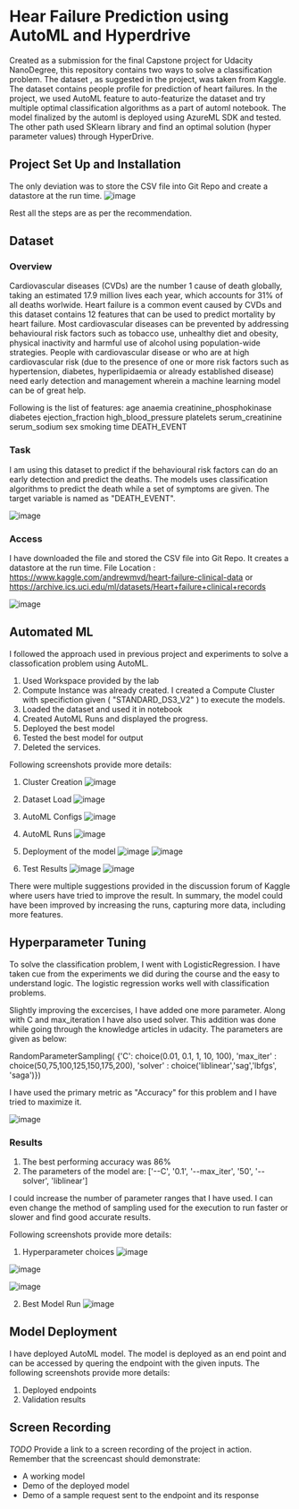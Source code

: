 # Hear Failure Prediction using AutoML and Hyperdrive

Created as a submission for the final Capstone project for Udacity NanoDegree, this repository contains two ways to solve a classification problem. The dataset , as suggested in the project, was taken from Kaggle. The dataset contains people profile for prediction of heart failures. In the project, we used AutoML feature to auto-featurize the dataset and try multiple optimal classification algorithms as a part of automl notebook. The model finalized by the automl is deployed using AzureML SDK and tested. The other path used SKlearn library and find an optimal solution (hyper parameter values) through HyperDrive. 

## Project Set Up and Installation
The only deviation was to store the CSV file into Git Repo and create a datastore at the run time. 
![image](https://user-images.githubusercontent.com/25560357/123817686-fbfaf280-d915-11eb-8dfb-29166fadc9dc.png)

Rest all the steps are as per the recommendation.

## Dataset

### Overview
Cardiovascular diseases (CVDs) are the number 1 cause of death globally, taking an estimated 17.9 million lives each year, which accounts for 31% of all deaths worlwide.
Heart failure is a common event caused by CVDs and this dataset contains 12 features that can be used to predict mortality by heart failure. Most cardiovascular diseases can be prevented by addressing behavioural risk factors such as tobacco use, unhealthy diet and obesity, physical inactivity and harmful use of alcohol using population-wide strategies. People with cardiovascular disease or who are at high cardiovascular risk (due to the presence of one or more risk factors such as hypertension, diabetes, hyperlipidaemia or already established disease) need early detection and management wherein a machine learning model can be of great help.

Following is the list of features: 
age
anaemia
creatinine_phosphokinase
diabetes
ejection_fraction
high_blood_pressure
platelets
serum_creatinine
serum_sodium
sex
smoking
time
DEATH_EVENT


### Task
I am using this dataset to predict if the behavioural risk factors can do an early detection and predict the deaths. The models uses classification algorithms to predict the death while a set of symptoms are given. The target variable is named as "DEATH_EVENT". 

![image](https://user-images.githubusercontent.com/25560357/123821399-fbb02680-d918-11eb-80a0-062e9b0392fb.png)

### Access
I have downloaded the file and stored the CSV file into Git Repo. It creates a datastore at the run time.
File Location : https://www.kaggle.com/andrewmvd/heart-failure-clinical-data or https://archive.ics.uci.edu/ml/datasets/Heart+failure+clinical+records
 
![image](https://user-images.githubusercontent.com/25560357/123817686-fbfaf280-d915-11eb-8dfb-29166fadc9dc.png)


## Automated ML
I followed the approach used in previous project and experiments to solve a classofication problem using AutoML. 

1. Used Workspace provided by the lab
2. Compute Instance was already created. I created a Compute Cluster with specifiction given ( "STANDARD_DS3_V2" ) to execute the models.
3. Loaded the dataset and used it in notebook
4. Created AutoML Runs and displayed the progress. 
5. Deployed the best model 
6. Tested the best model for output
7. Deleted the services.

Following screenshots provide more details: 

1. Cluster Creation
![image](https://user-images.githubusercontent.com/25560357/123896181-aeff3680-d97e-11eb-8d2f-d679a63eae36.png)

2. Dataset Load
![image](https://user-images.githubusercontent.com/25560357/123896209-b9213500-d97e-11eb-9b97-b280f8b5c79b.png)

3. AutoML Configs
![image](https://user-images.githubusercontent.com/25560357/123896253-d35b1300-d97e-11eb-9ffd-d784fd87d9db.png)

4. AutoML Runs
![image](https://user-images.githubusercontent.com/25560357/123898056-3a2dfb80-d982-11eb-98c7-25f68c0e8779.png)

5. Deployment of the model
![image](https://user-images.githubusercontent.com/25560357/123898758-8e85ab00-d983-11eb-8b31-c052e47c6eaa.png)
![image](https://user-images.githubusercontent.com/25560357/123898773-96454f80-d983-11eb-8980-fd5477d1da73.png)


6. Test Results
![image](https://user-images.githubusercontent.com/25560357/123898802-a52c0200-d983-11eb-9c5e-f61cd4878d13.png)
![image](https://user-images.githubusercontent.com/25560357/123898834-b117c400-d983-11eb-9ee9-8c91b36994b2.png)


There were multiple suggestions provided in the discussion forum of Kaggle where users have tried to improve the result. In summary, the model could have been improved by increasing the runs, capturing more data, including more features.

## Hyperparameter Tuning

To solve the classification problem, I went with LogisticRegression. I have taken cue from the experiments we did during the course and the easy to understand logic. The logistic regression works well with classification problems. 

Slightly improving the excercises, I have added one more parameter. Along with C and max_iteration I have also used solver. This addition was done while going through the knowledge articles in udacity. The parameters are given as below: 

RandomParameterSampling(
    {'C': choice(0.01, 0.1, 1, 10, 100), 
     'max_iter' : choice(50,75,100,125,150,175,200), 
     'solver' : choice('liblinear','sag','lbfgs', 'saga')})

I have used the primary metric as "Accuracy" for this problem and I have tried to maximize it.

![image](https://user-images.githubusercontent.com/25560357/123900951-aceda580-d987-11eb-807f-876dc1ab345d.png)


### Results

1. The best performing accuracy was 86%
2. The parameters of the model are: ['--C', '0.1', '--max_iter', '50', '--solver', 'liblinear']

I could increase the number of parameter ranges that I have used. I can even change the method of sampling used for the execution to run faster or slower and find good accurate results.

Following screenshots provide more details: 

1. Hyperparameter choices
![image](https://user-images.githubusercontent.com/25560357/123900951-aceda580-d987-11eb-807f-876dc1ab345d.png)

![image](https://user-images.githubusercontent.com/25560357/123914127-b1708900-d99c-11eb-8d82-f4402f7c5cbb.png)

![image](https://user-images.githubusercontent.com/25560357/123914195-c3522c00-d99c-11eb-9268-5ec3befaacec.png)


2. Best Model Run
![image](https://user-images.githubusercontent.com/25560357/123914264-d82ebf80-d99c-11eb-835b-520c9a209ea2.png)


## Model Deployment
I have deployed AutoML model. The model is deployed as an end point and can be accessed by quering the endpoint with the given inputs. 
The following screenshots provide more details:

1. Deployed endpoints
2. Validation results

## Screen Recording
*TODO* Provide a link to a screen recording of the project in action. Remember that the screencast should demonstrate:
- A working model
- Demo of the deployed  model
- Demo of a sample request sent to the endpoint and its response

